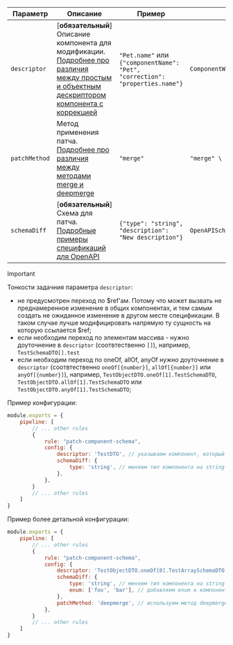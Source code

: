 | Параметр    | Описание                                                                                 | Пример                                                                       | Типизация                                 | Дефолтное                                |
| -------- |------------------------------------------------------------------------------------------|------------------------------------------------------------------------------|-------------------------------------------|------------------------------------------|
| `descriptor`  | [**обязательный**] Описание компонента для модификации. [Подробнее про различия между простым и объектным дескриптором компонента с коррекцией]({{{rootPath}}}docs/descriptor{{{langPostfix}}}.md) | `"Pet.name"` или `{"componentName": "Pet", "correction": "properties.name"}` | `ComponentWithCorrectionDescriptorConfig` | - |
| `patchMethod`  | Метод применения патча. [Подробнее про различия между методами merge и deepmerge]({{{rootPath}}}docs/merge-vs-deepmerge{{{langPostfix}}}.md)  | `"merge"`                                                                    | `"merge" \ "deepmerge"`                   | `"merge"` |
| `schemaDiff`  | [**обязательный**] Схема для патча. [Подробные примеры спецификаций для OpenAPI]({{{rootPath}}}docs/schema-diff{{{langPostfix}}}.md)                          | `{"type": "string", "description": "New description"}`                       | `OpenAPISchema`                           | -                                        |

> [!IMPORTANT]
> Тонкости задачния параметра `descriptor`:
> - не предусмотрен переход по $ref'ам. Потому что может вызвать не преднамеренное изменение в общих компонентах, и тем самым создать не ожиданное изменение в другом месте спецификации. В таком случае лучше модифицировать напрямую ту сущность на которую ссылается $ref;
> - если необходим переход по элементам массива - нужно доуточнение в `descriptor` (соотвтественно `[]`), например, `TestSchemaDTO[].test`
> - если необходим переход по oneOf, allOf, anyOf нужно доуточнение в `descriptor` (соотвтественно `oneOf[{number}]`, `allOf[{number}]` или `anyOf[{number}]`), например, `TestObjectDTO.oneOf[1].TestSchemaDTO`, `TestObjectDTO.allOf[1].TestSchemaDTO` или  `TestObjectDTO.anyOf[1].TestSchemaDTO`;

Пример конфигурации:

```js
module.exports = {
    pipeline: [
        // ... other rules
        {
            rule: "patch-component-schema",
            config: {
                descriptor: 'TestDTO', // указываем компонент, который нужно изменить
                schemaDiff: {
                    type: 'string', // меняем тип компонента на string
                },
            },
        }
        // ... other rules
    ]
}
```

Пример более детальной конфигурации:

```js
module.exports = {
    pipeline: [
        // ... other rules
        {
            rule: "patch-component-schema",
            config: {
                descriptor: 'TestObjectDTO.oneOf[0].TestArraySchemaDTO[]', // указываем путь к компоненту в сложной структуре
                schemaDiff: {
                    type: 'string', // меняем тип компонента на string
                    enum: ['foo', 'bar'], // добавляем enum к компоненту
                },
                patchMethod: 'deepmerge', // используем метод deepmerge для глубокого слияния изменений
            },
        }
        // ... other rules
    ]
}
```

